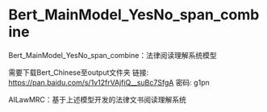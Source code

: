 # Bert_MainModel_YesNo_span_combine

Bert_MainModel_YesNo_span_combine：法律阅读理解系统模型

需要下载Bert_Chinese至output文件夹 链接: https://pan.baidu.com/s/1v12frVAjfiQ__suBc7SfgA  密码: g1pn

AILawMRC：基于上述模型开发的法律文书阅读理解系统
